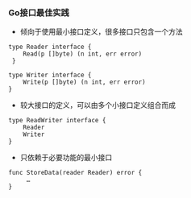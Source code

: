 ### Go接口最佳实践
- 倾向于使用最小接口定义，很多接口只包含一个方法
```
type Reader interface {
    Read(p []byte) (n int, err error)
 }

type Writer interface {
    Write(p []byte) (n int, err error)
}
```
- 较大接口的定义，可以由多个小接口定义组合而成
```
type ReadWriter interface {
    Reader
    Writer
}
```
- 只依赖于必要功能的最小接口
```
func StoreData(reader Reader) error {
     …
}
```
